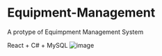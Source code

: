 # Equipment-Management

A protype of Equimpment Management System

React + C# + MySQL
![image](https://github.com/Jeffrey-Lin-23/Equipment-Management/master/image/intro-01.png)

